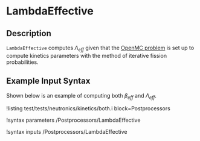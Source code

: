 # LambdaEffective

## Description

`LambdaEffective` computes $\Lambda_{eff}$ given that the [OpenMC problem](OpenMCCellAverageProblem.md)
is set up to compute kinetics parameters with the method of iterative fission probabilities.

## Example Input Syntax

Shown below is an example of computing both $\beta_{eff}$ and $\Lambda_{eff}$.

!listing test/tests/neutronics/kinetics/both.i
  block=Postprocessors

!syntax parameters /Postprocessors/LambdaEffective

!syntax inputs /Postprocessors/LambdaEffective
